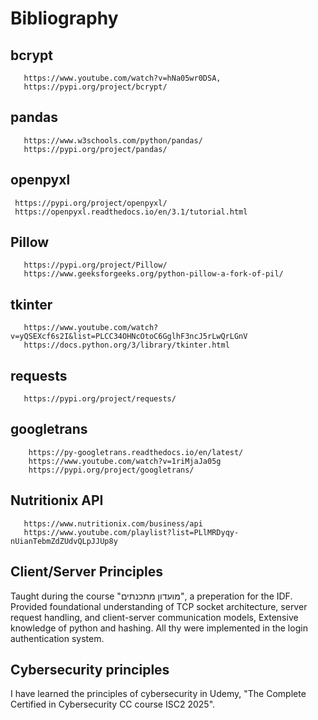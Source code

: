 # Bibliography

## bcrypt
```
   https://www.youtube.com/watch?v=hNa05wr0DSA, 
   https://pypi.org/project/bcrypt/
```
## pandas
 ```
    https://www.w3schools.com/python/pandas/
    https://pypi.org/project/pandas/
 ```

## openpyxl
  ```
   https://pypi.org/project/openpyxl/
   https://openpyxl.readthedocs.io/en/3.1/tutorial.html
```

## Pillow
```
   https://pypi.org/project/Pillow/
   https://www.geeksforgeeks.org/python-pillow-a-fork-of-pil/
```

## tkinter
```
   https://www.youtube.com/watch?v=yQSEXcf6s2I&list=PLCC34OHNcOtoC6GglhF3ncJ5rLwQrLGnV
   https://docs.python.org/3/library/tkinter.html
```

## requests
```
   https://pypi.org/project/requests/
```

## googletrans
```
    https://py-googletrans.readthedocs.io/en/latest/
    https://www.youtube.com/watch?v=1riMjaJa05g
    https://pypi.org/project/googletrans/
```

## Nutritionix API 
```
   https://www.nutritionix.com/business/api
   https://www.youtube.com/playlist?list=PLlMRDyqy-nUianTebmZdZUdvQLpJJUp8y  
```   


## Client/Server Principles

Taught during the course "מועדון מתכנתים", a preperation for the IDF. 
Provided foundational understanding of TCP socket architecture, server request handling, and client-server communication models, Extensive knowledge of python and hashing. All thy were implemented in the login authentication system.


## Cybersecurity principles

I have learned the principles of cybersecurity in Udemy, "The Complete Certified in Cybersecurity CC course ISC2 2025". 
